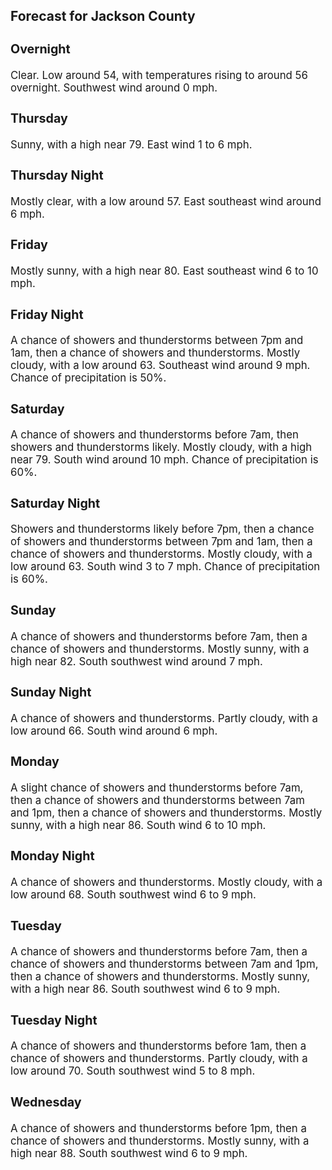 <div>
   <h2>Forecast for Jackson County</h2>
   <p>
      <div style="font-size:120%">
         <h3>Overnight</h3>Clear. Low around 54, with temperatures rising to around 56 overnight. Southwest wind around 0 mph.<br></div>
   </p>
   <p>
      <div style="font-size:120%">
         <h3>Thursday</h3>Sunny, with a high near 79. East wind 1 to 6 mph.<br></div>
   </p>
   <p>
      <div style="font-size:120%">
         <h3>Thursday Night</h3>Mostly clear, with a low around 57. East southeast wind around 6 mph.<br></div>
   </p>
   <p>
      <div style="font-size:120%">
         <h3>Friday</h3>Mostly sunny, with a high near 80. East southeast wind 6 to 10 mph.<br></div>
   </p>
   <p>
      <div style="font-size:120%">
         <h3>Friday Night</h3>A chance of showers and thunderstorms between 7pm and 1am, then a chance of showers and thunderstorms. Mostly cloudy, with
         a low around 63. Southeast wind around 9 mph. Chance of precipitation is 50%.<br></div>
   </p>
   <p>
      <div style="font-size:120%">
         <h3>Saturday</h3>A chance of showers and thunderstorms before 7am, then showers and thunderstorms likely. Mostly cloudy, with a high near 79.
         South wind around 10 mph. Chance of precipitation is 60%.<br></div>
   </p>
   <p>
      <div style="font-size:120%">
         <h3>Saturday Night</h3>Showers and thunderstorms likely before 7pm, then a chance of showers and thunderstorms between 7pm and 1am, then a chance
         of showers and thunderstorms. Mostly cloudy, with a low around 63. South wind 3 to 7 mph. Chance of precipitation is 60%.<br></div>
   </p>
   <p>
      <div style="font-size:120%">
         <h3>Sunday</h3>A chance of showers and thunderstorms before 7am, then a chance of showers and thunderstorms. Mostly sunny, with a high near
         82. South southwest wind around 7 mph.<br></div>
   </p>
   <p>
      <div style="font-size:120%">
         <h3>Sunday Night</h3>A chance of showers and thunderstorms. Partly cloudy, with a low around 66. South wind around 6 mph.<br></div>
   </p>
   <p>
      <div style="font-size:120%">
         <h3>Monday</h3>A slight chance of showers and thunderstorms before 7am, then a chance of showers and thunderstorms between 7am and 1pm, then
         a chance of showers and thunderstorms. Mostly sunny, with a high near 86. South wind 6 to 10 mph.<br></div>
   </p>
   <p>
      <div style="font-size:120%">
         <h3>Monday Night</h3>A chance of showers and thunderstorms. Mostly cloudy, with a low around 68. South southwest wind 6 to 9 mph.<br></div>
   </p>
   <p>
      <div style="font-size:120%">
         <h3>Tuesday</h3>A chance of showers and thunderstorms before 7am, then a chance of showers and thunderstorms between 7am and 1pm, then a chance
         of showers and thunderstorms. Mostly sunny, with a high near 86. South southwest wind 6 to 9 mph.<br></div>
   </p>
   <p>
      <div style="font-size:120%">
         <h3>Tuesday Night</h3>A chance of showers and thunderstorms before 1am, then a chance of showers and thunderstorms. Partly cloudy, with a low around
         70. South southwest wind 5 to 8 mph.<br></div>
   </p>
   <p>
      <div style="font-size:120%">
         <h3>Wednesday</h3>A chance of showers and thunderstorms before 1pm, then a chance of showers and thunderstorms. Mostly sunny, with a high near
         88. South southwest wind 6 to 9 mph.<br></div>
   </p>
</div>